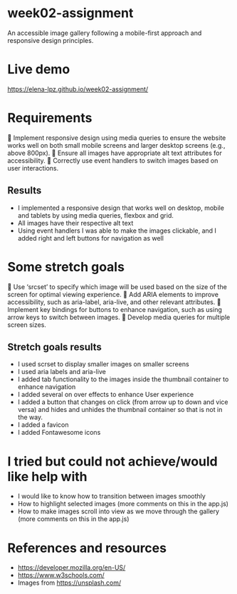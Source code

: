 # week02-assignment

An accessible image gallery following a mobile-first approach and responsive design principles.

# Live demo

https://elena-lpz.github.io/week02-assignment/

# Requirements

🎯 Implement responsive design using media queries to ensure the website works well on both small mobile screens and larger desktop screens (e.g., above 800px).
🎯 Ensure all images have appropriate alt text attributes for accessibility.
🎯 Correctly use event handlers to switch images based on user interactions.

## Results

- I implemented a responsive design that works well on desktop, mobile and tablets by using media queries, flexbox and grid.
- All images have their respective alt text
- Using event handlers I was able to make the images clickable, and I added right and left buttons for navigation as well

# Some stretch goals

🏹 Use ‘srcset’ to specify which image will be used based on the size of the screen for optimal viewing experience.
🏹 Add ARIA elements to improve accessibility, such as aria-label, aria-live, and other relevant attributes.
🏹 Implement key bindings for buttons to enhance navigation, such as using arrow keys to switch between images.
🏹 Develop media queries for multiple screen sizes.

## Stretch goals results

- I used scrset to display smaller images on smaller screens
- I used aria labels and aria-live
- I added tab functionality to the images inside the thumbnail container to enhance navigation
- I added several on over effects to enhance User experience
- I added a button that changes on click (from arrow up to down and vice versa) and hides and unhides the thumbnail container so that is not in the way.
- I added a favicon
- I added Fontawesome icons

# I tried but could not achieve/would like help with

- I would like to know how to transition between images smoothly
- How to highlight selected images (more comments on this in the app.js)
- How to make images scroll into view as we move through the gallery (more comments on this in the app.js)

# References and resources

- https://developer.mozilla.org/en-US/
- https://www.w3schools.com/
- Images from https://unsplash.com/
